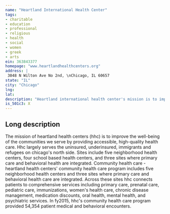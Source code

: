 ```yaml
---
name: "Heartland International Health Center"
tags:
- charitable
- education
- professional
- religious
- health
- social
- women
- greek
- arts
ein: 363843377
homepage: "www.heartlandhealthcenters.org"
address: |
 3048 N Wilton Ave No 2nd, \nChicago, IL 60657
state: "IL"
city: "Chicago"
lng: 
lat: 
description: "Heartland international health center's mission is to improve the well-being of the communities it serves by providing accessible, high-quality health care in lincoln square, rogers park, uptown, lakeview and four school-based health centers. "
is_501c3: X
---
```


## Long description

The mission of heartland health centers (hhc) is to improve the well-being of the communities we serve by providing accessible, high-quality health care. Hhc largely serves the uninsured, underinsured, immigrants and refugees on chicago's north side. Sites include five neighborhood health centers, four school based health centers, and three sites where primary care and behavioral health are integrated. Community health care - heartland health centers' community health care program includes five neighborhood health centers and three sites where primary care and behavioral health care are integrated. Across these sites hhc connects patients to comprehensive services including primary care, prenatal care, pediatric care, immunizations, women's health care, chronic disease management, medication discounts, oral health, mental health, and psychiatric services. In fy2015, hhc's community health care program provided 54,354 patient medical and behavioral encounters. 
